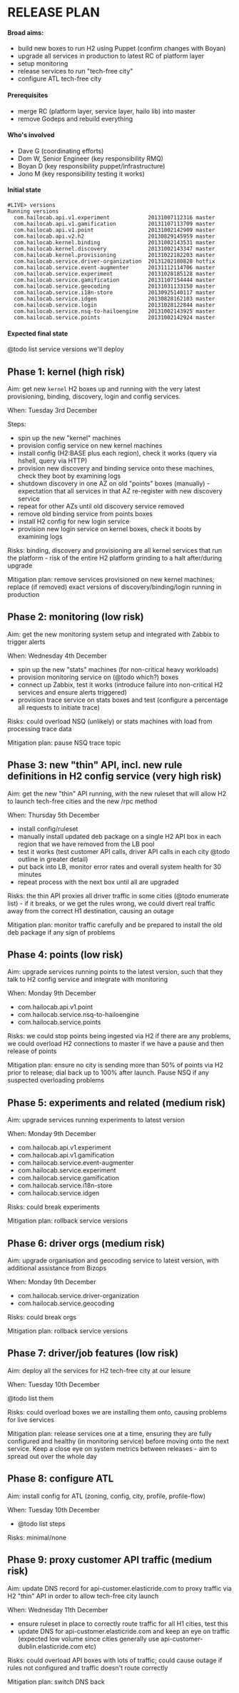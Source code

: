 # RELEASE PLAN

#### Broad aims:

 - build new boxes to run H2 using Puppet (confirm changes with Boyan)
 - upgrade all services in production to latest RC of platform layer
 - setup monitoring
 - release services to run "tech-free city"
 - configure ATL tech-free city

#### Prerequisites

 - merge RC (platform layer, service layer, hailo lib) into master
 - remove Godeps and rebuild everything

#### Who's involved

 - Dave G (coordinating efforts)
 - Dom W, Senior Engineer (key responsibility RMQ)
 - Boyan D (key responsibility puppet/infrastructure)
 - Jono M (key responsibility testing it works)

#### Initial state

```
#LIVE> versions
Running versions 
  com.hailocab.api.v1.experiment            20131007112316 master 
  com.hailocab.api.v1.gamification          20131107113709 master 
  com.hailocab.api.v1.point                 20131002142909 master 
  com.hailocab.api.v2.h2                    20130829145959 master 
  com.hailocab.kernel.binding               20131002143531 master 
  com.hailocab.kernel.discovery             20131002143347 master 
  com.hailocab.kernel.provisioning          20131022182203 master 
  com.hailocab.service.driver-organization  20131202180828 hotfix 
  com.hailocab.service.event-augmenter      20131112114706 master 
  com.hailocab.service.experiment           20131028185128 master 
  com.hailocab.service.gamification         20131107154444 master 
  com.hailocab.service.geocoding            20131031133150 master 
  com.hailocab.service.i18n-store           20130925140117 master 
  com.hailocab.service.idgen                20130828162103 master 
  com.hailocab.service.login                20131028122844 master 
  com.hailocab.service.nsq-to-hailoengine   20131002143925 master 
  com.hailocab.service.points               20131002142924 master 
```

#### Expected final state

@todo list service versions we'll deploy


## Phase 1: kernel (high risk)

Aim: get new `kernel` H2 boxes up and running with the very latest provisioning, binding, discovery, login and config services.

When: Tuesday 3rd December

Steps: 

 - spin up the new "kernel" machines
 - provision config service on new kernel machines
 - install config (H2:BASE plus each region), check it works (query via hshell, query via HTTP)
 - provision new discovery and binding service onto these machines, check they boot by examining logs
 - shutdown discovery in one AZ on old "points" boxes (manually) - expectation that all services in that AZ re-register with new discovery service
 - repeat for other AZs until old discovery service removed
 - remove old binding service from points boxes
 - install H2 config for new login service
 - provision new login service on kernel boxes, check it boots by examining logs

Risks: binding, discovery and provisioning are all kernel services that run the platform - risk of the entire H2 platform grinding to a halt after/during upgrade

Mitigation plan: remove services provisioned on new kernel machines; replace (if removed) exact versions of discovery/binding/login running in production

## Phase 2: monitoring (low risk)

Aim: get the new monitoring system setup and integrated with Zabbix to trigger alerts

When: Wednesday 4th December

 - spin up the new "stats" machines (for non-critical heavy workloads)
 - provision monitoring service on (@todo which?) boxes
 - connect up Zabbix, test it works (introduce failure into non-critical H2 services and ensure alerts triggered)
 - provision trace service on stats boxes and test (configure a percentage all requests to initiate trace)

Risks: could overload NSQ (unlikely) or stats machines with load from processing trace data

Mitigation plan: pause NSQ trace topic

## Phase 3: new "thin" API, incl. new rule definitions in H2 config service (very high risk)

Aim: get the new "thin" API running, with the new ruleset that will allow H2 to launch tech-free cities and the new /rpc method

When: Thursday 5th December

 - install config/ruleset
 - manually install updated deb package on a single H2 API box in each region that we have removed from the LB pool
 - test it works (test customer API calls, driver API calls in each city @todo outline in greater detail)
 - put back into LB, monitor error rates and overall system health for 30 minutes
 - repeat process with the next box until all are upgraded

Risks: the thin API proxies all driver traffic in some cities (@todo enumerate list) - if it breaks, or we get the rules wrong, we could divert real traffic away from the correct H1 destination, causing an outage

Mitigation plan: monitor traffic carefully and be prepared to install the old deb package if any sign of problems

## Phase 4: points (low risk)

Aim: upgrade services running points to the latest version, such that they talk to H2 config service and integrate with monitoring

When: Monday 9th December

 - com.hailocab.api.v1.point
 - com.hailocab.service.nsq-to-hailoengine
 - com.hailocab.service.points

Risks: we could stop points being ingested via H2 if there are any problems, we could overload H2 connections to master if we have a pause and then release of points

Mitigation plan: ensure no city is sending more than 50% of points via H2 prior to release; dial back up to 100% after launch. Pause NSQ if any suspected overloading problems

## Phase 5: experiments and related (medium risk)

Aim: upgrade services running experiments to latest version

When: Monday 9th December

 - com.hailocab.api.v1.experiment
 - com.hailocab.api.v1.gamification
 - com.hailocab.service.event-augmenter
 - com.hailocab.service.experiment
 - com.hailocab.service.gamification
 - com.hailocab.service.i18n-store
 - com.hailocab.service.idgen

Risks: could break experiments

Mitigation plan: rollback service versions


## Phase 6: driver orgs (medium risk)

Aim: upgrade organisation and geocoding service to latest version, with additional assistance from Bizops

When: Monday 9th December

 - com.hailocab.service.driver-organization
 - com.hailocab.service.geocoding

Risks: could break orgs

Mitigation plan: rollback service versions

## Phase 7: driver/job features (low risk)

Aim: deploy all the services for H2 tech-free city at our leisure

When: Tuesday 10th December

@todo list them

Risks: could overload boxes we are installing them onto, causing problems for live services

Mitigation plan: release services one at a time, ensuring they are fully configured and healthy (in monitoring service) before moving onto the next service. Keep a close eye on system metrics between releases - aim to spread out over the whole day

## Phase 8: configure ATL

Aim: install config for ATL (zoning, config, city, profile, profile-flow)

When: Tuesday 10th December

 - @todo list steps

Risks: minimal/none

## Phase 9: proxy customer API traffic (medium risk)

Aim: update DNS record for api-customer.elasticride.com to proxy traffic via H2 "thin" API in order to allow tech-free city launch

When: Wednesday 11th December

 - ensure ruleset in place to correctly route traffic for all H1 cities, test this
 - update DNS for api-customer.elasticride.com and keep an eye on traffic (expected low volume since cities generally use api-customer-dublin.elasticride.com etc)

Risks: could overload API boxes with lots of traffic; could cause outage if rules not configured and traffic doesn't route correctly

Mitigation plan: switch DNS back


